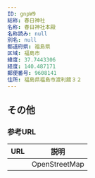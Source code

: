 ```yaml
---
ID: gnpW9
総称: 春日神社
名称: 春日神社本殿
名称読み: null
別名: null
都道府県: 福島県
区域: 福島市
緯度: 37.7443306
経度: 140.487171
郵便番号: 9608141
住所: 福島県福島市渡利舘３２
---
```


## その他

### 参考URL

| URL | 説明          |
| --- | ------------- |
|     | OpenStreetMap |
